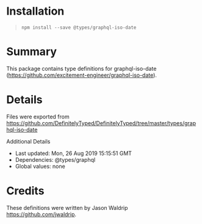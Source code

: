 # Installation
> `npm install --save @types/graphql-iso-date`

# Summary
This package contains type definitions for graphql-iso-date (https://github.com/excitement-engineer/graphql-iso-date).

# Details
Files were exported from https://github.com/DefinitelyTyped/DefinitelyTyped/tree/master/types/graphql-iso-date

Additional Details
 * Last updated: Mon, 26 Aug 2019 15:15:51 GMT
 * Dependencies: @types/graphql
 * Global values: none

# Credits
These definitions were written by Jason Waldrip <https://github.com/jwaldrip>.
